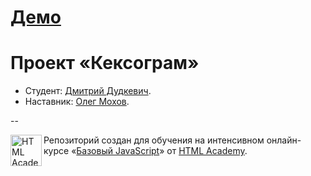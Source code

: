 # <a href="http://dudagod.github.io/35690-keksogram/" target="_blank">Демо</a>

# Проект «Кексограм»

* Студент: [Дмитрий Дудкевич](https://htmlacademy.ru/profile/id35690).
* Наставник: [Олег Мохов](https://htmlacademy.ru/profile/id44563).


--

<a href="https://htmlacademy.ru/js_intensive"><img align="left" width="50" height="50" title="HTML Academy" src="https://htmlacademy.ru/static/img/logo-github.svg"></a>

Репозиторий создан для обучения на интенсивном онлайн-курсе «[Базовый JavaScript](https://htmlacademy.ru/js_intensive)» от [HTML Academy](https://htmlacademy.ru).
